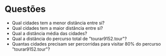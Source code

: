 # Questões

+ Qual cidades tem a menor distância entre si?
+ Qual cidades tem a maior distância entre si?
+ Qual a distância média das cidades?
+ Qual a distância do percurso total de "tourar9152.tour"?
+ Quantas cidades precisam ser percorridas para visitar 80% do percurso "tourar9152.tour"?

